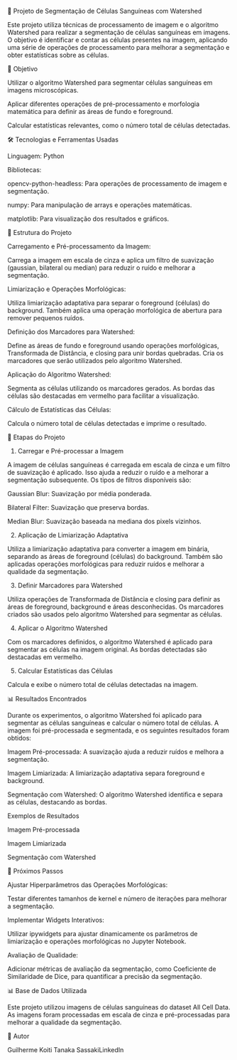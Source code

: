 🧬 Projeto de Segmentação de Células Sanguíneas com Watershed

Este projeto utiliza técnicas de processamento de imagem e o algoritmo Watershed para realizar a segmentação de células sanguíneas em imagens. O objetivo é identificar e contar as células presentes na imagem, aplicando uma série de operações de processamento para melhorar a segmentação e obter estatísticas sobre as células.

🎯 Objetivo

Utilizar o algoritmo Watershed para segmentar células sanguíneas em imagens microscópicas.

Aplicar diferentes operações de pré-processamento e morfologia matemática para definir as áreas de fundo e foreground.

Calcular estatísticas relevantes, como o número total de células detectadas.

🛠 Tecnologias e Ferramentas Usadas

Linguagem: Python

Bibliotecas:

opencv-python-headless: Para operações de processamento de imagem e segmentação.

numpy: Para manipulação de arrays e operações matemáticas.

matplotlib: Para visualização dos resultados e gráficos.

📂 Estrutura do Projeto

Carregamento e Pré-processamento da Imagem:

Carrega a imagem em escala de cinza e aplica um filtro de suavização (gaussian, bilateral ou median) para reduzir o ruído e melhorar a segmentação.

Limiarização e Operações Morfológicas:

Utiliza limiarização adaptativa para separar o foreground (células) do background. Também aplica uma operação morfológica de abertura para remover pequenos ruídos.

Definição dos Marcadores para Watershed:

Define as áreas de fundo e foreground usando operações morfológicas, Transformada de Distância, e closing para unir bordas quebradas. Cria os marcadores que serão utilizados pelo algoritmo Watershed.

Aplicação do Algoritmo Watershed:

Segmenta as células utilizando os marcadores gerados. As bordas das células são destacadas em vermelho para facilitar a visualização.

Cálculo de Estatísticas das Células:

Calcula o número total de células detectadas e imprime o resultado.

🧠 Etapas do Projeto

1. Carregar e Pré-processar a Imagem

A imagem de células sanguíneas é carregada em escala de cinza e um filtro de suavização é aplicado. Isso ajuda a reduzir o ruído e a melhorar a segmentação subsequente. Os tipos de filtros disponíveis são:

Gaussian Blur: Suavização por média ponderada.

Bilateral Filter: Suavização que preserva bordas.

Median Blur: Suavização baseada na mediana dos pixels vizinhos.

2. Aplicação de Limiarização Adaptativa

Utiliza a limiarização adaptativa para converter a imagem em binária, separando as áreas de foreground (células) do background. Também são aplicadas operações morfológicas para reduzir ruídos e melhorar a qualidade da segmentação.

3. Definir Marcadores para Watershed

Utiliza operações de Transformada de Distância e closing para definir as áreas de foreground, background e áreas desconhecidas. Os marcadores criados são usados pelo algoritmo Watershed para segmentar as células.

4. Aplicar o Algoritmo Watershed

Com os marcadores definidos, o algoritmo Watershed é aplicado para segmentar as células na imagem original. As bordas detectadas são destacadas em vermelho.

5. Calcular Estatísticas das Células

Calcula e exibe o número total de células detectadas na imagem.

📊 Resultados Encontrados

Durante os experimentos, o algoritmo Watershed foi aplicado para segmentar as células sanguíneas e calcular o número total de células. A imagem foi pré-processada e segmentada, e os seguintes resultados foram obtidos:

Imagem Pré-processada: A suavização ajuda a reduzir ruídos e melhora a segmentação.

Imagem Limiarizada: A limiarização adaptativa separa foreground e background.

Segmentação com Watershed: O algoritmo Watershed identifica e separa as células, destacando as bordas.

Exemplos de Resultados

Imagem Pré-processada



Imagem Limiarizada



Segmentação com Watershed



🚀 Próximos Passos

Ajustar Hiperparâmetros das Operações Morfológicas:

Testar diferentes tamanhos de kernel e número de iterações para melhorar a segmentação.

Implementar Widgets Interativos:

Utilizar ipywidgets para ajustar dinamicamente os parâmetros de limiarização e operações morfológicas no Jupyter Notebook.

Avaliação de Qualidade:

Adicionar métricas de avaliação da segmentação, como Coeficiente de Similaridade de Dice, para quantificar a precisão da segmentação.

📊 Base de Dados Utilizada

Este projeto utilizou imagens de células sanguíneas do dataset All Cell Data. As imagens foram processadas em escala de cinza e pré-processadas para melhorar a qualidade da segmentação.

👤 Autor

Guilherme Koiti Tanaka SassakiLinkedIn
